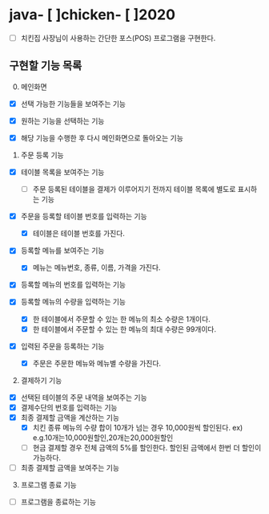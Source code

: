 # java- [ ]chicken- [ ]2020
- [ ] 치킨집 사장님이 사용하는 간단한 포스(POS) 프로그램을 구현한다.

## 구현할 기능 목록

0. 메인화면
- [x] 선택 가능한 기능들을 보여주는 기능
- [x] 원하는 기능을 선택하는 기능
- [x] 해당 기능을 수행한 후 다시 메인화면으로 돌아오는 기능


1. 주문 등록 기능
- [x] 테이블 목록을 보여주는 기능
    - [ ] 주문 등록된 테이블을 결제가 이루어지기 전까지 테이블 목록에 별도로 표시하는 기능
    
- [x] 주문을 등록할 테이블 번호를 입력하는 기능
    - [x] 테이블은 테이블 번호를 가진다.

- [x] 등록할 메뉴를 보여주는 기능
    - [x] 메뉴는 메뉴번호, 종류, 이름, 가격을 가진다.
- [x] 등록할 메뉴의 번호를 입력하는 기능

- [x] 등록할 메뉴의 수량을 입력하는 기능
    - [x] 한 테이블에서 주문할 수 있는 한 메뉴의 최소 수량은 1개이다.
    - [x] 한 테이블에서 주문할 수 있는 한 메뉴의 최대 수량은 99개이다.
    
- [x] 입력된 주문을 등록하는 기능
    - [x] 주문은 주문한 메뉴와 메뉴별 수량을 가진다.


2. 결제하기 기능
- [x] 선택된 테이블의 주문 내역을 보여주는 기능
- [x] 결제수단의 번호를 입력하는 기능
- [x] 최종 결제할 금액을 계산하는 기능
    - [x] 치킨 종류 메뉴의 수량 합이 10개가 넘는 경우 10,000원씩 할인된다.
        ex) e.g.10개는10,000원할인,20개는20,000원할인
    - [ ] 현금 결제할 경우 전체 금액의 5%를 할인한다. 할인된 금액에서 한번 더 할인이 가능하다.
- [ ] 최종 결제할 금액을 보여주는 기능

3. 프로그램 종료 기능
- [ ] 프로그램을 종료하는 기능